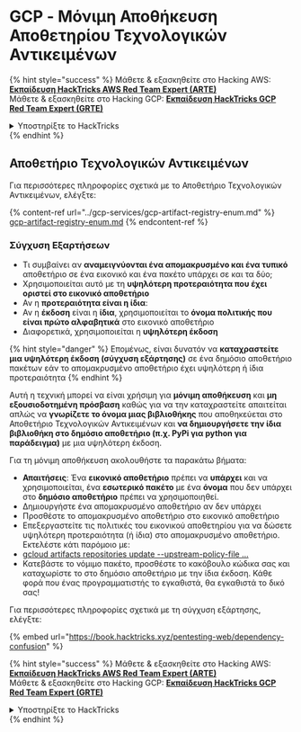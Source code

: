 # GCP - Μόνιμη Αποθήκευση Αποθετηρίου Τεχνολογικών Αντικειμένων

{% hint style="success" %}
Μάθετε & εξασκηθείτε στο Hacking AWS:<img src="/.gitbook/assets/image.png" alt="" data-size="line">[**Εκπαίδευση HackTricks AWS Red Team Expert (ARTE)**](https://training.hacktricks.xyz/courses/arte)<img src="/.gitbook/assets/image.png" alt="" data-size="line">\
Μάθετε & εξασκηθείτε στο Hacking GCP: <img src="/.gitbook/assets/image (2).png" alt="" data-size="line">[**Εκπαίδευση HackTricks GCP Red Team Expert (GRTE)**<img src="/.gitbook/assets/image (2).png" alt="" data-size="line">](https://training.hacktricks.xyz/courses/grte)

<details>

<summary>Υποστηρίξτε το HackTricks</summary>

* Ελέγξτε τα [**σχέδια συνδρομής**](https://github.com/sponsors/carlospolop)!
* **Εγγραφείτε** 💬 στην [**ομάδα Discord**](https://discord.gg/hRep4RUj7f) ή στην [**ομάδα telegram**](https://t.me/peass) ή **ακολουθήστε** μας στο **Twitter** 🐦 [**@hacktricks\_live**](https://twitter.com/hacktricks\_live)**.**
* **Μοιραστείτε τεχνικές χάκινγκ υποβάλλοντας PRs** στα αποθετήρια [**HackTricks**](https://github.com/carlospolop/hacktricks) και [**HackTricks Cloud**](https://github.com/carlospolop/hacktricks-cloud).

</details>
{% endhint %}

## Αποθετήριο Τεχνολογικών Αντικειμένων

Για περισσότερες πληροφορίες σχετικά με το Αποθετήριο Τεχνολογικών Αντικειμένων, ελέγξτε:

{% content-ref url="../gcp-services/gcp-artifact-registry-enum.md" %}
[gcp-artifact-registry-enum.md](../gcp-services/gcp-artifact-registry-enum.md)
{% endcontent-ref %}

### Σύγχυση Εξαρτήσεων

* Τι συμβαίνει αν **αναμειγνύονται ένα απομακρυσμένο και ένα τυπικό** αποθετήριο σε ένα εικονικό και ένα πακέτο υπάρχει σε και τα δύο;
* Χρησιμοποιείται αυτό με τη **υψηλότερη προτεραιότητα που έχει οριστεί στο εικονικό αποθετήριο**
* Αν η **προτεραιότητα είναι η ίδια**:
* Αν η **έκδοση** είναι η **ίδια**, χρησιμοποιείται το **όνομα πολιτικής που είναι πρώτο αλφαβητικά** στο εικονικό αποθετήριο
* Διαφορετικά, χρησιμοποιείται η **υψηλότερη έκδοση**

{% hint style="danger" %}
Επομένως, είναι δυνατόν να **καταχραστείτε μια υψηλότερη έκδοση (σύγχυση εξάρτησης)** σε ένα δημόσιο αποθετήριο πακέτων εάν το απομακρυσμένο αποθετήριο έχει υψηλότερη ή ίδια προτεραιότητα
{% endhint %}

Αυτή η τεχνική μπορεί να είναι χρήσιμη για **μόνιμη αποθήκευση** και **μη εξουσιοδοτημένη πρόσβαση** καθώς για να την καταχραστείτε απαιτείται απλώς να **γνωρίζετε το όνομα μιας βιβλιοθήκης** που αποθηκεύεται στο Αποθετήριο Τεχνολογικών Αντικειμένων και **να δημιουργήσετε την ίδια βιβλιοθήκη στο δημόσιο αποθετήριο (π.χ. PyPi για python για παράδειγμα)** με μια υψηλότερη έκδοση.

Για τη μόνιμη αποθήκευση ακολουθήστε τα παρακάτω βήματα:

* **Απαιτήσεις**: Ένα **εικονικό αποθετήριο** πρέπει να **υπάρχει** και να χρησιμοποιείται, ένα **εσωτερικό πακέτο** με ένα **όνομα** που δεν υπάρχει στο **δημόσιο αποθετήριο** πρέπει να χρησιμοποιηθεί.
* Δημιουργήστε ένα απομακρυσμένο αποθετήριο αν δεν υπάρχει
* Προσθέστε το απομακρυσμένο αποθετήριο στο εικονικό αποθετήριο
* Επεξεργαστείτε τις πολιτικές του εικονικού αποθετηρίου για να δώσετε υψηλότερη προτεραιότητα (ή ίδια) στο απομακρυσμένο αποθετήριο.\
Εκτελέστε κάτι παρόμοιο με:
* [gcloud artifacts repositories update --upstream-policy-file ...](https://cloud.google.com/sdk/gcloud/reference/artifacts/repositories/update#--upstream-policy-file)
* Κατεβάστε το νόμιμο πακέτο, προσθέστε το κακόβουλο κώδικα σας και καταχωρίστε το στο δημόσιο αποθετήριο με την ίδια έκδοση. Κάθε φορά που ένας προγραμματιστής το εγκαθιστά, θα εγκαθιστά το δικό σας!

Για περισσότερες πληροφορίες σχετικά με τη σύγχυση εξάρτησης, ελέγξτε:

{% embed url="https://book.hacktricks.xyz/pentesting-web/dependency-confusion" %}

{% hint style="success" %}
Μάθετε & εξασκηθείτε στο Hacking AWS:<img src="/.gitbook/assets/image.png" alt="" data-size="line">[**Εκπαίδευση HackTricks AWS Red Team Expert (ARTE)**](https://training.hacktricks.xyz/courses/arte)<img src="/.gitbook/assets/image.png" alt="" data-size="line">\
Μάθετε & εξασκηθείτε στο Hacking GCP: <img src="/.gitbook/assets/image (2).png" alt="" data-size="line">[**Εκπαίδευση HackTricks GCP Red Team Expert (GRTE)**<img src="/.gitbook/assets/image (2).png" alt="" data-size="line">](https://training.hacktricks.xyz/courses/grte)

<details>

<summary>Υποστηρίξτε το HackTricks</summary>

* Ελέγξτε τα [**σχέδια συνδρομής**](https://github.com/sponsors/carlospolop)!
* **Εγγραφείτε** 💬 στην [**ομάδα Discord**](https://discord.gg/hRep4RUj7f) ή στην [**ομάδα telegram**](https://t.me/peass) ή **ακολουθήστε** μας στο **Twitter** 🐦 [**@hacktricks\_live**](https://twitter.com/hacktricks\_live)**.**
* **Μοιραστείτε τεχνικές χάκινγκ υποβάλλοντας PRs** στα αποθετήρια [**HackTricks**](https://github.com/carlospolop/hacktricks) και [**HackTricks Cloud**](https://github.com/carlospolop/hacktricks-cloud).

</details>
{% endhint %}
